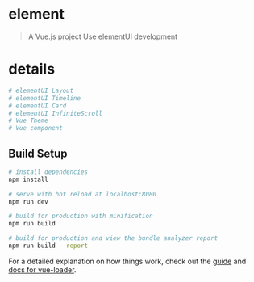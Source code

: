 # element
> A Vue.js project
> Use elementUI development

# details

``` bash
# elementUI Layout
# elementUI Timeline
# elementUI Card
# elementUI InfiniteScroll
# Vue Theme
# Vue component
```

## Build Setup

``` bash
# install dependencies
npm install

# serve with hot reload at localhost:8080
npm run dev

# build for production with minification
npm run build

# build for production and view the bundle analyzer report
npm run build --report
```

For a detailed explanation on how things work, check out the [guide](http://vuejs-templates.github.io/webpack/) and [docs for vue-loader](http://vuejs.github.io/vue-loader).

